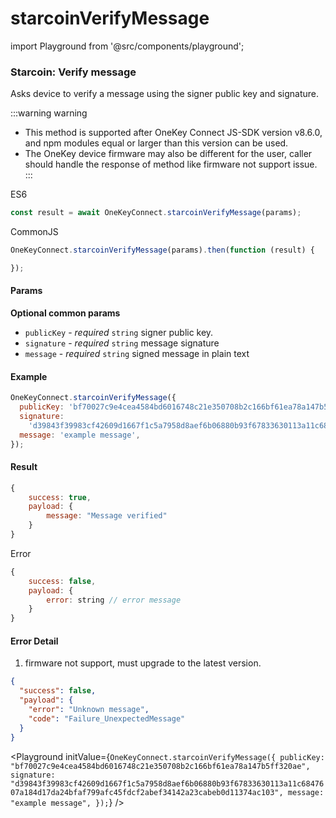# starcoinVerifyMessage

import Playground from '@src/components/playground';

### Starcoin: Verify message

Asks device to verify a message using the signer public key and signature.

:::warning warning

* This method is supported after OneKey Connect JS-SDK version v8.6.0, and npm modules equal or larger than this version can be used.
* The OneKey device firmware may also be different for the user, caller should handle the response of method like firmware not support issue. :::

ES6

```javascript
const result = await OneKeyConnect.starcoinVerifyMessage(params);
```

CommonJS

```javascript
OneKeyConnect.starcoinVerifyMessage(params).then(function (result) {

});
```

#### Params

**Optional common params**

* `publicKey` - _required_ `string` signer public key.
* `signature` - _required_ `string` message signature
* `message` - _required_ `string` signed message in plain text

#### Example

```javascript
OneKeyConnect.starcoinVerifyMessage({
  publicKey: 'bf70027c9e4cea4584bd6016748c21e350708b2c166bf61ea78a147b5ff320ae',
  signature:
    'd39843f39983cf42609d1667f1c5a7958d8aef6b06880b93f67833630113a11c6847607a184d17da24bfaf799afc45fdcf2abef34142a23cabeb0d11374ac103',
  message: 'example message',
});
```

#### Result

```javascript
{
    success: true,
    payload: {
        message: "Message verified"
    }
}
```

Error

```javascript
{
    success: false,
    payload: {
        error: string // error message
    }
}
```

#### Error Detail

1. firmware not support, must upgrade to the latest version.

```json
{
  "success": false,
  "payload": {
    "error": "Unknown message",
    "code": "Failure_UnexpectedMessage"
  }
}
```

\<Playground initValue={`OneKeyConnect.starcoinVerifyMessage({ publicKey: "bf70027c9e4cea4584bd6016748c21e350708b2c166bf61ea78a147b5ff320ae", signature: "d39843f39983cf42609d1667f1c5a7958d8aef6b06880b93f67833630113a11c6847607a184d17da24bfaf799afc45fdcf2abef34142a23cabeb0d11374ac103", message: "example message", });`} />
